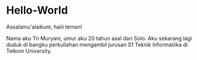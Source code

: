 # Hello-World

Assalamu'alaikum, haiii teman!

Nama aku Tri Muryani, umur aku 20 tahun asal dari Solo.
Aku sekarang lagi duduk di bangku perkuliahan mengambil jurusan S1 Teknik Informatiika di Telkom University.
